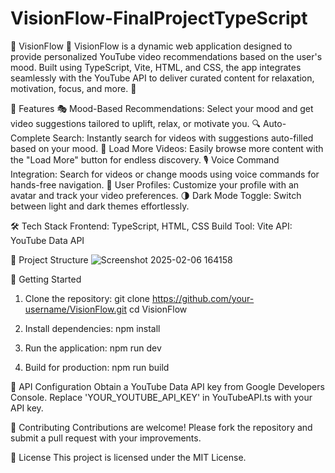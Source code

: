 # VisionFlow-FinalProjectTypeScript

🚀 VisionFlow 🎥
VisionFlow is a dynamic web application designed to provide personalized YouTube video recommendations based on the user's mood. Built using TypeScript, Vite, HTML, and CSS, the app integrates seamlessly with the YouTube API to deliver curated content for relaxation, motivation, focus, and more. 🌟

🎯 Features
🎭 Mood-Based Recommendations: Select your mood and get video suggestions tailored to uplift, relax, or motivate you.
🔍 Auto-Complete Search: Instantly search for videos with suggestions auto-filled based on your mood.
🔄 Load More Videos: Easily browse more content with the "Load More" button for endless discovery.
🎙️ Voice Command Integration: Search for videos or change moods using voice commands for hands-free navigation.
👤 User Profiles: Customize your profile with an avatar and track your video preferences.
🌗 Dark Mode Toggle: Switch between light and dark themes effortlessly.


🛠️ Tech Stack
Frontend: TypeScript, HTML, CSS
Build Tool: Vite
API: YouTube Data API



📂 Project Structure
![Screenshot 2025-02-06 164158](https://github.com/user-attachments/assets/6beaa384-db1b-4216-a5f1-a99546a4b48a)



🚀 Getting Started

1. Clone the repository:
git clone https://github.com/your-username/VisionFlow.git
cd VisionFlow

2. Install dependencies:
npm install

3. Run the application:
npm run dev

4. Build for production:
npm run build

🔑 API Configuration
Obtain a YouTube Data API key from Google Developers Console.
Replace 'YOUR_YOUTUBE_API_KEY' in YouTubeAPI.ts with your API key.


🤝 Contributing
Contributions are welcome! Please fork the repository and submit a pull request with your improvements.

📄 License
This project is licensed under the MIT License.
